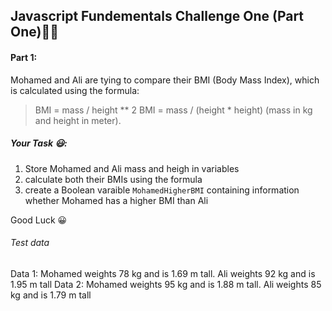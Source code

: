 ## Javascript Fundementals Challenge One (Part One)💪🏾
#### Part 1:
Mohamed and Ali are tying to compare their BMI (Body Mass Index), which is calculated using the formula:
> BMI = mass / height ** 2 
> BMI = mass / (height * height) (mass in kg and height in meter).

##### Your Task 😃:
1. Store Mohamed and Ali mass and heigh in variables
2. calculate both their BMIs using the formula
3. create a Boolean varaible `MohamedHigherBMI` containing information whether Mohamed has a higher BMI than Ali

Good Luck 😀
###### Test data
Data 1: Mohamed weights 78 kg and is 1.69 m tall. Ali weights 92 kg and is 1.95 m tall
Data 2: Mohamed weights 95 kg and is 1.88 m tall. Ali weights 85 kg and is 1.79 m tall



